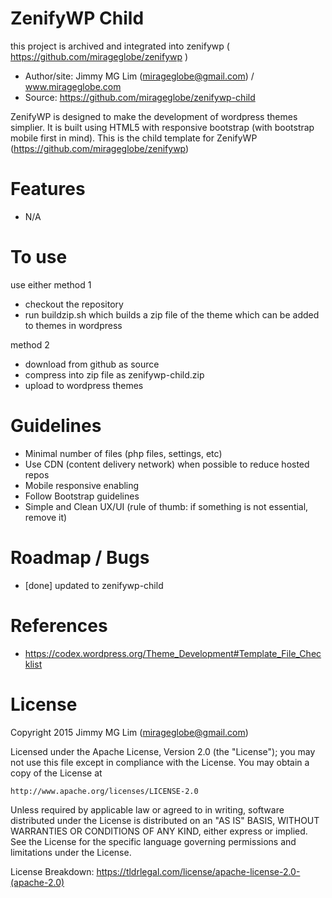 # ZenifyWP Child

this project is archived and integrated into zenifywp ( https://github.com/mirageglobe/zenifywp )

- Author/site: Jimmy MG Lim (mirageglobe@gmail.com) / www.mirageglobe.com
- Source: https://github.com/mirageglobe/zenifywp-child

ZenifyWP is designed to make the development of wordpress themes simplier. It is built using HTML5 with responsive bootstrap (with bootstrap mobile first in mind). This is the child template for ZenifyWP (https://github.com/mirageglobe/zenifywp)

# Features

- N/A

# To use

use either method 1

- checkout the repository
- run buildzip.sh which builds a zip file of the theme which can be added to themes in wordpress

method 2

- download from github as source
- compress into zip file as zenifywp-child.zip
- upload to wordpress themes

# Guidelines

- Minimal number of files (php files, settings, etc)
- Use CDN (content delivery network) when possible to reduce hosted repos
- Mobile responsive enabling
- Follow Bootstrap guidelines
- Simple and Clean UX/UI (rule of thumb: if something is not essential, remove it)

# Roadmap / Bugs

- [done] updated to zenifywp-child

# References

- https://codex.wordpress.org/Theme_Development#Template_File_Checklist

# License

Copyright 2015 Jimmy MG Lim (mirageglobe@gmail.com)

Licensed under the Apache License, Version 2.0 (the "License");
you may not use this file except in compliance with the License.
You may obtain a copy of the License at

    http://www.apache.org/licenses/LICENSE-2.0

Unless required by applicable law or agreed to in writing, software
distributed under the License is distributed on an "AS IS" BASIS,
WITHOUT WARRANTIES OR CONDITIONS OF ANY KIND, either express or implied.
See the License for the specific language governing permissions and
limitations under the License.

License Breakdown: https://tldrlegal.com/license/apache-license-2.0-(apache-2.0)
